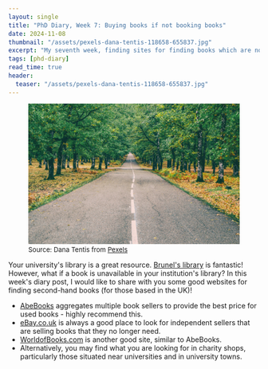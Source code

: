 ```yaml
---
layout: single
title: "PhD Diary, Week 7: Buying books if not booking books"
date: 2024-11-08
thumbnail: "/assets/pexels-dana-tentis-118658-655837.jpg"
excerpt: "My seventh week, finding sites for finding books which are not available at your institution's library."
tags: [phd-diary]
read_time: true
header:
  teaser: "/assets/pexels-dana-tentis-118658-655837.jpg"
---
```

<script src="https://polyfill.io/v3/polyfill.min.js?features=es6"></script>
<script id="MathJax-script" async src="https://cdn.jsdelivr.net/npm/mathjax@3/es5/tex-mml-chtml.js"></script>
<script type="text/javascript" async
  src="https://cdnjs.cloudflare.com/ajax/libs/mathjax/2.7.7/MathJax.js?config=TeX-MML-AM_CHTML">
</script>
<figure>
  <img src="/assets/pexels-dana-tentis-118658-655837.jpg" alt="Road in the middle of a forest.
" title="Road in the middle of a forest." style="width=100%;">
  <figcaption style="font-size: small;">Source: Dana Tentis from <a href = "https://www.pexels.com/photo/highway-in-the-middle-of-forest-655837/">Pexels</a></figcaption></figure>

Your university's library is a great resource. [Brunel's library](https://www.brunel.ac.uk/life/library) is fantastic! However, what if a book is unavailable in your institution's library? In this week's diary post, I would like to share with you some good websites for finding second-hand books (for those based in the UK)!

- [AbeBooks](https://www.abebooks.co.uk/) aggregates multiple book sellers to provide the best price for used books - highly recommend this.
- [eBay.co.uk](https://www.ebay.co.uk/) is always a good place to look for independent sellers that are selling books that they no longer need.
- [WorldofBooks.com](https://www.worldofbooks.com/en-gb?msclkid=e3c8376813e61dfb5b20505324de2bb9&utm_source=bing&utm_medium=cpc&utm_campaign=Wob%20-%20GBR%20-%20Bing%20-%20Search%20-%20GOR%20-%20EN%20-%20Generic%20-%20Second%20Hand&utm_term=second%20hand%20books&utm_content=Second%20Hand%20Books%20(Exact)) is another good site, similar to AbeBooks.
- Alternatively, you may find what you are looking for in charity shops, particularly those situated near universities and in university towns. 

